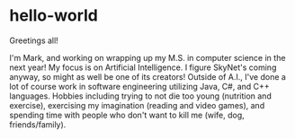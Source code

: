 # hello-world

Greetings all!

I'm Mark, and working on wrapping up my M.S. in computer science in the next year! My focus is on Artificial Intelligence. I figure SkyNet's coming anyway, so might as well be one of its creators! Outside of A.I., I've done a lot of course work in software engineering utilizing Java, C#, and C++ languages. Hobbies including trying to not die too young (nutrition and exercise), exercising my imagination (reading and video games), and spending time with people who don't want to kill me (wife, dog, friends/family).
